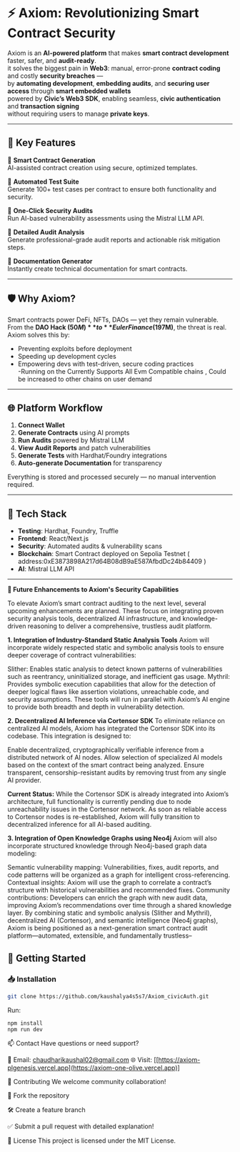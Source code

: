 # ⚡ Axiom: Revolutionizing Smart Contract Security

Axiom is an **AI-powered platform** that makes **smart contract development** faster, safer, and **audit-ready**.  
it solves the biggest pain in **Web3**: manual, error-prone **contract coding** and costly **security breaches** —  
by **automating development**, **embedding audits**, and **securing user access** through **smart embedded wallets**  
powered by **Civic’s Web3 SDK**, enabling seamless, **civic authentication** and **transaction signing**  
without requiring users to manage **private keys**.

---

## 🚀 Key Features

🔹 **Smart Contract Generation**  
AI-assisted contract creation using secure, optimized templates.

🔹 **Automated Test Suite**  
Generate 100+ test cases per contract to ensure both functionality and security.

🔹 **One-Click Security Audits**  
Run AI-based vulnerability assessments using the Mistral LLM API.

🔹 **Detailed Audit Analysis**  
Generate professional-grade audit reports and actionable risk mitigation steps.

🔹 **Documentation Generator**  
Instantly create technical documentation for smart contracts.

---

## 🛡 Why Axiom?

Smart contracts power DeFi, NFTs, DAOs — yet they remain vulnerable. From the **DAO Hack ($50M)** to **Euler Finance ($197M)**, the threat is real. Axiom solves this by:

- Preventing exploits before deployment  
- Speeding up development cycles  
- Empowering devs with test-driven, secure coding practices  
-Running on the Currently Supports All Evm Compatible chains , Could be increased to other chains on user demand
---

## 🌐 Platform Workflow

1. **Connect Wallet**
2. **Generate Contracts** using AI prompts
3. **Run Audits** powered by Mistral LLM
4. **View Audit Reports** and patch vulnerabilities
5. **Generate Tests** with Hardhat/Foundry integrations
6. **Auto-generate Documentation** for transparency

Everything is stored and processed securely — no manual intervention required.

---




## 🧰 Tech Stack



- **Testing**: Hardhat, Foundry, Truffle
- **Frontend**: React/Next.js
- **Security**: Automated audits & vulnerability scans
- **Blockchain**: Smart Contract deployed on  Sepolia Testnet ( address:0xE3873898A217d64B08dB9aE587AfbdDc24b84409 )
- **AI**: Mistral LLM API

---
**🚀 Future Enhancements to Axiom's Security Capabilities**

To elevate Axiom’s smart contract auditing to the next level, several upcoming enhancements are planned. These focus on integrating proven security analysis tools, decentralized AI infrastructure, and knowledge-driven reasoning to deliver a comprehensive, trustless audit platform.

**1. Integration of Industry-Standard Static Analysis Tools**
Axiom will incorporate widely respected static and symbolic analysis tools to ensure deeper coverage of contract vulnerabilities:

Slither: Enables static analysis to detect known patterns of vulnerabilities such as reentrancy, uninitialized storage, and inefficient gas usage.
Mythril: Provides symbolic execution capabilities that allow for the detection of deeper logical flaws like assertion violations, unreachable code, and security assumptions.
These tools will run in parallel with Axiom’s AI engine to provide both breadth and depth in vulnerability detection.

**2. Decentralized AI Inference via Cortensor SDK**
To eliminate reliance on centralized AI models, Axiom has integrated the Cortensor SDK into its codebase. This integration is designed to:

Enable decentralized, cryptographically verifiable inference from a distributed network of AI nodes.
Allow selection of specialized AI models based on the context of the smart contract being analyzed.
Ensure transparent, censorship-resistant audits by removing trust from any single AI provider.

**Current Status:**
While the Cortensor SDK is already integrated into Axiom’s architecture, full functionality is currently pending due to node unreachability issues in the Cortensor network. As soon as reliable access to Cortensor nodes is re-established, Axiom will fully transition to decentralized inference for all AI-based auditing.

**3. Integration of Open Knowledge Graphs using Neo4j**
Axiom will also incorporate structured knowledge through Neo4j-based graph data modeling:

Semantic vulnerability mapping: Vulnerabilities, fixes, audit reports, and code patterns will be organized as a graph for intelligent cross-referencing.
Contextual insights: Axiom will use the graph to correlate a contract’s structure with historical vulnerabilities and recommended fixes.
Community contributions: Developers can enrich the graph with new audit data, improving Axiom’s recommendations over time through a shared knowledge layer.
By combining static and symbolic analysis (Slither and Mythril), decentralized AI (Cortensor), and semantic intelligence (Neo4j graphs), Axiom is being positioned as a next-generation smart contract audit platform—automated, extensible, and fundamentally trustless–


## 🔧 Getting Started

### 📥 Installation
```bash
git clone https://github.com/kaushalya4s5s7/Axiom_civicAuth.git

```
Run:
```
npm install
npm run dev
```

📫 Contact
Have questions or need support?

📩 Email: chaudharikaushal02@gmail.com
🌐 Visit: [[https://axiom-plgenesis.vercel.app](https://axiom-one-olive.vercel.app)]

📢 Contributing
We welcome community collaboration!

📁 Fork the repository

🛠 Create a feature branch

✅ Submit a pull request with detailed explanation!

📜 License
This project is licensed under the MIT License.
